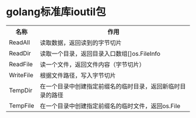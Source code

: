 <h1>golang标准库ioutil包</h1>
<table>
    <tr>
        <th>名称</th>
        <th>作用</th>
    </tr>
    <tr>
        <td>ReadAll</td>        
        <td>读取数据，返回读到的字节切片</td>
    </tr>
    <tr>
        <td>ReadDir</td>        
        <td>读取一个目录，返回目录入口数组[]os.FileInfo</td>
    </tr>
    <tr>
        <td>ReadFile</td>        
        <td>读一个文件，返回文件内容（字节切片）</td>
    </tr>
    <tr>
        <td>WriteFile</td>        
        <td>根据文件路径，写入字节切片</td>
    </tr>
    <tr>
        <td>TempDir</td>        
        <td>在一个目录中创建指定前缀名的临时目录，返回新临时目录的路径</td>
    </tr>
    <tr>
        <td>TempFile</td>        
        <td>在一个目录中创建指定前缀名的临时文件，返回os.File</td>
    </tr>
</table>